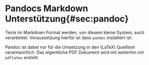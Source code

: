 Pandocs Markdown Unterstützung{#sec:pandoc}
==============================

Texte im Markdown Format werden, von diesem kleine System, auch verarbeitet.
Voraussetzung hierfür ist dass `pandoc` installiert ist.

Pandoc ist dabei nur für die Umsetzung in den \LaTeX\ Quelltext
verantwortlich. Das eigentliche PDF Dokument wird mit weiterhin
mit `pdflatex` erstellt.

